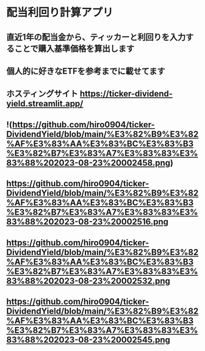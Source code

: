 # 配当利回り計算アプリ

## 直近1年の配当金から、ティッカーと利回りを入力することで購入基準価格を算出します

## 個人的に好きなETFを参考までに載せてます

## ホスティングサイト <https://ticker-dividend-yield.streamlit.app/>

## !(https://github.com/hiro0904/ticker-DividendYield/blob/main/%E3%82%B9%E3%82%AF%E3%83%AA%E3%83%BC%E3%83%B3%E3%82%B7%E3%83%A7%E3%83%83%E3%83%88%202023-08-23%20002458.png)

## <https://github.com/hiro0904/ticker-DividendYield/blob/main/%E3%82%B9%E3%82%AF%E3%83%AA%E3%83%BC%E3%83%B3%E3%82%B7%E3%83%A7%E3%83%83%E3%83%88%202023-08-23%20002516.png>

## <https://github.com/hiro0904/ticker-DividendYield/blob/main/%E3%82%B9%E3%82%AF%E3%83%AA%E3%83%BC%E3%83%B3%E3%82%B7%E3%83%A7%E3%83%83%E3%83%88%202023-08-23%20002532.png>

## <https://github.com/hiro0904/ticker-DividendYield/blob/main/%E3%82%B9%E3%82%AF%E3%83%AA%E3%83%BC%E3%83%B3%E3%82%B7%E3%83%A7%E3%83%83%E3%83%88%202023-08-23%20002545.png>
